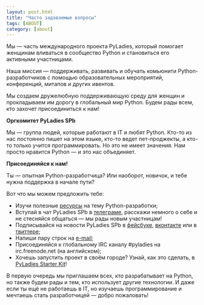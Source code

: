 ```yaml
---
layout: post.html
title: "Часто задаваемые вопросы"
tags: [ABOUT]
category: [about]
---
```


Мы — часть международного проекта PyLadies, который помогает женщинам вливаться в сообщество Python и становиться его активными участницами.

Наша миссия — поддерживать, развивать и обучать комьюнити Python-разработчиков с помощью образовательных мероприятий, конференций, митапов и других ивентов.

Мы создаем дружелюбную поддерживающую среду для женщин и прокладываем им дорогу в глобальный мир Python. Будем рады всем, кто захочет присоединиться к нам!

**Оргкомитет PyLadies SPb**

Мы — группа людей, которые работают в IT и любят Python. Кто-то из нас постоянно пишет на этом языке, кто-то ведет пет-проджекты, а кто-то только учится программировать. Но это не имеет значения. Нам просто нравится Python — и это нас объединяет.

**Присоединяйся к нам!**

Ты — опытная Python-разработчица? Или наоборот, новичок, и тебе нужна поддержка в начале пути?

Вот что мы можем предложить тебе:


* Изучи полезные [ресурсы](http://spb.pyladies.com/resources) на тему Python-разработки;
* Вступай в чат PyLadies SPb в [телеграме](http://t.me/pyladies_spb), расскажи немного о себе и не стесняйся общаться — мы рады новым участницам!
* Подписывайся на новости PyLadies SPb в [фейсбуке](https://www.facebook.com/pyladies.spb/), [вконтакте](https://www.facebook.com/pyladies.spb/) или в [твиттере](https://twitter.com/PyladiesSpb);
* Напиши пару строк на [e-mail](info@pyladies.com);
* Присоединяйся к глобальному IRC каналу #pyladies на irc.freenode.net (на английском);
* Хочешь запустить проект в своём городе? Узнай, как это сделать, в [PyLadies Starter Kit](http://github.com/pyladies/pyladies-kit)!

В первую очередь мы приглашаем всех, кто разрабатывает на Python, но также будем рады и тем, кто использует другие технологии. И даже если ты ещё не работаешь в IT, но изучаешь программирование и мечтаешь стать разработчицей — добро пожаловать!
